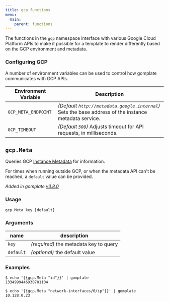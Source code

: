 ```yaml
---
title: gcp functions
menu:
  main:
    parent: functions
---
```


The functions in the `gcp` namespace interface with various Google Cloud Platform
APIs to make it possible for a template to render differently based on the GCP
environment and metadata.

### Configuring GCP

A number of environment variables can be used to control how gomplate communicates
with GCP APIs.

| Environment Variable | Description |
| -------------------- | ----------- |
| `GCP_META_ENDPOINT` | _(Default `http://metadata.google.internal`)_ Sets the base address of the instance metadata service. |
| `GCP_TIMEOUT` | _(Default `500`)_ Adjusts timeout for API requests, in milliseconds. |

## `gcp.Meta`

Queries GCP [Instance Metadata](https://cloud.google.com/compute/docs/storing-retrieving-metadata) for information.

For times when running outside GCP, or when the metadata API can't be reached, a `default` value can be provided.

_Added in gomplate [v3.8.0](https://github.com/hairyhenderson/gomplate/releases/tag/v3.8.0)_
### Usage

```
gcp.Meta key [default]
```

### Arguments

| name | description |
|------|-------------|
| `key` | _(required)_ the metadata key to query |
| `default` | _(optional)_ the default value |

### Examples

```console
$ echo '{{gcp.Meta "id"}}' | gomplate
1334999446930701104
```
```console
$ echo '{{gcp.Meta "network-interfaces/0/ip"}}' | gomplate
10.128.0.23
```
